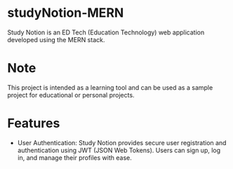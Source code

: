 # studyNotion-MERN
Study Notion is an ED Tech (Education Technology) web application developed using the MERN stack.

# Note
This project is intended as a learning tool and can be used as a sample project for educational or personal projects.

# Features
* User Authentication: Study Notion provides secure user registration and authentication using JWT (JSON Web Tokens). Users can sign up, log in, and manage their profiles with ease.



